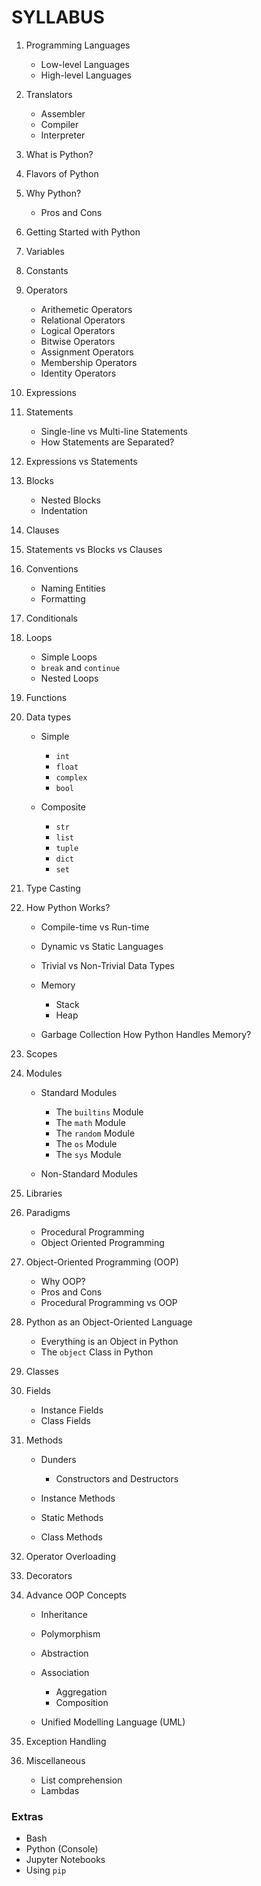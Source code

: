# SYLLABUS

1. Programming Languages

   - Low-level Languages
   - High-level Languages

2. Translators

   - Assembler
   - Compiler
   - Interpreter

3. What is Python?
4. Flavors of Python
5. Why Python?

   - Pros and Cons

6. Getting Started with Python
7. Variables
8. Constants
9. Operators

   - Arithemetic Operators
   - Relational Operators
   - Logical Operators
   - Bitwise Operators
   - Assignment Operators
   - Membership Operators
   - Identity Operators

10. Expressions
11. Statements

    - Single-line vs Multi-line Statements
    - How Statements are Separated?

12. Expressions vs Statements
13. Blocks

    - Nested Blocks
    - Indentation

14. Clauses
15. Statements vs Blocks vs Clauses
16. Conventions

    - Naming Entities
    - Formatting

17. Conditionals

18. Loops

    - Simple Loops
    - `break` and `continue`
    - Nested Loops

19. Functions
20. Data types

    - Simple

      - `int`
      - `float`
      - `complex`
      - `bool`

    - Composite
      - `str`
      - `list`
      - `tuple`
      - `dict`
      - `set`

21. Type Casting

22. How Python Works?

    - Compile-time vs Run-time
    - Dynamic vs Static Languages
    - Trivial vs Non-Trivial Data Types
    - Memory

      - Stack
      - Heap

    - Garbage Collection
      How Python Handles Memory?

23. Scopes
24. Modules

    - Standard Modules

      - The `builtins` Module
      - The `math` Module
      - The `random` Module
      - The `os` Module
      - The `sys` Module

    - Non-Standard Modules

25. Libraries

26. Paradigms

    - Procedural Programming
    - Object Oriented Programming

27. Object-Oriented Programming (OOP)

    - Why OOP?
    - Pros and Cons
    - Procedural Programming vs OOP

28. Python as an Object-Oriented Language

    - Everything is an Object in Python
    - The `object` Class in Python

29. Classes
30. Fields

    - Instance Fields
    - Class Fields

31. Methods

    - Dunders

      - Constructors and Destructors

    - Instance Methods
    - Static Methods
    - Class Methods

32. Operator Overloading

33. Decorators

34. Advance OOP Concepts

    - Inheritance
    - Polymorphism
    - Abstraction
    - Association

      - Aggregation
      - Composition

    - Unified Modelling Language (UML)

35. Exception Handling

36. Miscellaneous

    - List comprehension
    - Lambdas

### Extras

- Bash
- Python (Console)
- Jupyter Notebooks
- Using `pip`
